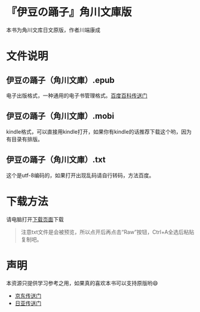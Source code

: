 # 『伊豆の踊子』角川文庫版
本书为角川文库日文原版，作者川端康成
# 文件说明
## 伊豆の踊子（角川文庫）.epub
电子出版格式，一种通用的电子书管理格式。[百度百科传送门](http://baike.baidu.com/link?url=IfWTDYjp-c5Xcik5mrr16AugSm_mFhx1nEojL_joKuJmS0PGNB0kUba-Hwy3YACrZVLoJ5viPy-NaVYy7IPlj_)
## 伊豆の踊子（角川文庫）.mobi
kindle格式，可以直接用kindle打开，如果你有kindle的话推荐下载这个哟，因为有目录有排版。
## 伊豆の踊子（角川文庫）.txt
这个是utf-8编码的，如果打开出现乱码请自行转码，方法百度。
# 下载方法
请电脑打开[下载页面](https://ecator.github.io/izunoko/)下载
> 注意txt文件是会被预览，所以点开后再点击“Raw”按钮，Ctrl+A全选后粘贴复制吧。

# 声明
本资源只提供学习参考之用，如果真的喜欢本书可以支持原版哟:smile:
- [京东传送门](http://search.jd.com/Search?keyword=%E4%BC%8A%E8%B1%86%E8%88%9E%E5%A5%B3&enc=utf-8&wq=%E4%BC%8A%E8%B1%86%E8%88%9E%E5%A5%B3&pvid=6qrm3rui.4a209s)
- [日亚传送门](https://www.amazon.co.jp/s/ref=nb_sb_noss_2?__mk_ja_JP=%E3%82%AB%E3%82%BF%E3%82%AB%E3%83%8A&url=search-alias%3Daps&field-keywords=%E4%BC%8A%E8%B1%86%E3%81%AE%E8%B8%8A%E5%AD%90)